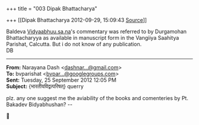 +++
title = "003 Dipak Bhattacharya"

+++
[[Dipak Bhattacharya	2012-09-29, 15:09:43 [Source](https://groups.google.com/g/bvparishat/c/OziKSc9Kb0k)]]



Baldeva [Vidyaabhuu.sa.na](http://Vidyaabhuu.sa.na)'s commentary was referred to by Durgamohan Bhattacharyya as available in manuscript form in the Vangiiya Saahitya Parishat, Calcutta. But i do not know of any publication.  
DB  

  

  

------------------------------------------------------------------------

**From:** Narayana Dash \<[dashnar...@gmail.com]()\>  
**To:** bvparishat \<[bvpar...@googlegroups.com]()\>  
**Sent:** Tuesday, 25 September 2012 12:05 PM  
**Subject:** {भारतीयविद्वत्परिषत्} querry  

  

plz. any one suggest me the aviability of the books and comenteries by Pt. Bakadev Bidyabhushan? --  



